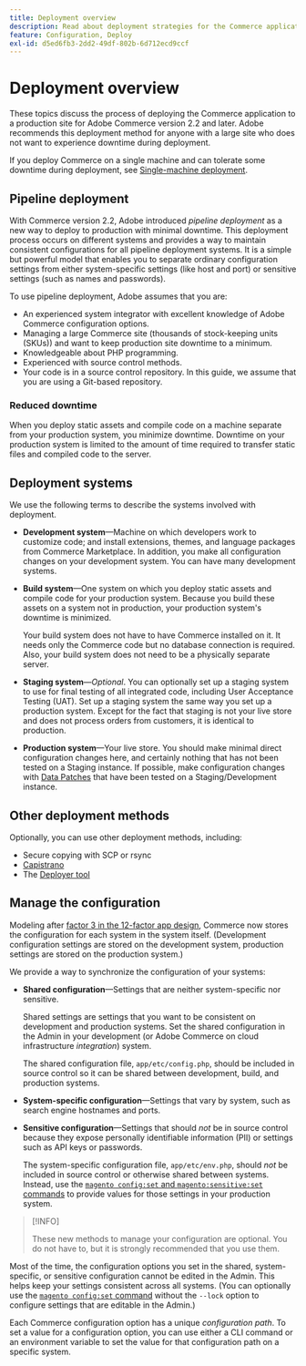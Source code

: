 ```yaml
---
title: Deployment overview
description: Read about deployment strategies for the Commerce application.
feature: Configuration, Deploy
exl-id: d5ed6fb3-2dd2-49df-802b-6d712ecd9ccf
---
```

# Deployment overview

These topics discuss the process of deploying the Commerce application to a production site for Adobe Commerce version 2.2 and later. Adobe recommends this deployment method for anyone with a large site who does not want to experience downtime during deployment.

If you deploy Commerce on a single machine and can tolerate some downtime during deployment, see [Single-machine deployment](../deployment/single-machine.md).

## Pipeline deployment

With Commerce version 2.2, Adobe introduced _pipeline deployment_ as a new way to deploy to production with minimal downtime. This deployment process occurs on different systems and provides a way to maintain consistent configurations for all pipeline deployment systems. It is a simple but powerful model that enables you to separate ordinary configuration settings from either system-specific settings (like host and port) or sensitive settings (such as names and passwords).

To use pipeline deployment, Adobe assumes that you are:

- An experienced system integrator with excellent knowledge of Adobe Commerce configuration options.
- Managing a large Commerce site (thousands of stock-keeping units (SKUs)) and want to keep production site downtime to a minimum.
- Knowledgeable about PHP programming.
- Experienced with source control methods.
- Your code is in a source control repository. In this guide, we assume that you are using a Git-based repository.

### Reduced downtime

When you deploy static assets and compile code on a machine separate from your production system, you minimize downtime. Downtime on your production system is limited to the amount of time required to transfer static files and compiled code to the server.

## Deployment systems

We use the following terms to describe the systems involved with deployment.

- **Development system**—Machine on which developers work to customize code; and install extensions, themes, and language packages from Commerce Marketplace. In addition, you make all configuration changes on your development system. You can have many development systems.

- **Build system**—One system on which you deploy static assets and compile code for your production system. Because you build these assets on a system not in production, your production system's downtime is minimized.

  Your build system does not have to have Commerce installed on it. It needs only the Commerce code but no database connection is required. Also, your build system does not need to be a physically separate server.

- **Staging system**—_Optional_. You can optionally set up a staging system to use for final testing of all integrated code, including User Acceptance Testing (UAT). Set up a staging system the same way you set up a production system. Except for the fact that staging is not your live store and does not process orders from customers, it is identical to production.

- **Production system**—Your live store. You should make minimal direct configuration changes here, and certainly nothing that has not been tested on a Staging instance. If possible, make configuration changes with [Data Patches](https://developer.adobe.com/commerce/php/development/components/declarative-schema/patches/) that have been tested on a Staging/Development instance.

## Other deployment methods

Optionally, you can use other deployment methods, including:

- Secure copying with SCP or rsync
- [Capistrano](https://capistranorb.com/documentation/overview/what-is-capistrano)
- The [Deployer tool](https://deployer.org/)

## Manage the configuration

Modeling after [factor 3 in the 12-factor app design](https://12factor.net/config), Commerce now stores the configuration for each system in the system itself. (Development configuration settings are stored on the development system, production settings are stored on the production system.)

We provide a way to synchronize the configuration of your systems:

- **Shared configuration**—Settings that are neither system-specific nor sensitive.

   Shared settings are settings that you want to be consistent on development and production systems. Set the shared configuration in the Admin in your development (or Adobe Commerce on cloud infrastructure _integration_) system.

   The shared configuration file, `app/etc/config.php`, should be included in source control so it can be shared between development, build, and production systems.

- **System-specific configuration**—Settings that vary by system, such as search engine hostnames and ports.

- **Sensitive configuration**—Settings that should _not_ be in source control because they expose personally identifiable information (PII) or settings such as API keys or passwords.

   The system-specific configuration file, `app/etc/env.php`, should _not_ be included in source control or otherwise shared between systems. Instead, use the [`magento config:set` and `magento:sensitive:set` commands](../cli/set-configuration-values.md) to provide values for those settings in your production system.

>[!INFO]
>
>These new methods to manage your configuration are optional. You do not have to, but it is strongly recommended that you use them.

Most of the time, the configuration options you set in the shared, system-specific, or sensitive configuration cannot be edited in the Admin. This helps keep your settings consistent across all systems. (You can optionally use the [`magento config:set` command](../cli/set-configuration-values.md) without the `--lock` option to configure settings that are editable in the Admin.)

Each Commerce configuration option has a unique _configuration path_. To set a value for a configuration option, you can use either a CLI command or an environment variable to set the value for that configuration path on a specific system.
